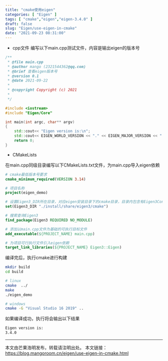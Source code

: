 ```yaml
---
title: "cmake使用eigen"
categories: [ "Eigen" ]
tags: [ "cmake","eigen","eigen-3.4.0" ]
draft: false
slug: "Eigen/use-eigen-in-cmake"
date: "2021-09-23 08:31:00"
---
```


- cpp文件
编写以下main.cpp测试文件，内容是输出eigen的版本号

```cpp 
/**
 * @file main.cpp
 * @author mango (2321544362@qq.com)
 * @brief 查看eigen版本号
 * @version 0.1
 * @date 2021-09-22
 * 
 * @copyright Copyright (c) 2021
 * 
 */

#include <iostream>
#include "Eigen/Core"

int main(int argc, char** argv)
{
    std::cout<< "Eigen version is:\n";
    std::cout<< EIGEN_WORLD_VERSION << "." << EIGEN_MAJOR_VERSION << "." << EIGEN_MINOR_VERSION << std::endl;
    return 0;
}
```

- CMakeLists

在main.cpp同级目录编写以下CMakeLists.txt文件，为main.cpp导入eigen依赖

```cmake 
# cmake最低版本号要求
cmake_minimum_required(VERSION 3.14)

# 项目名称
project(eigen_demo)

# 设置Eigen3_DIR所在目录，对应eigen安装目录下的cmake目录，目录内包含有Eigen3Config.cmake等文件
set(Eigen3_DIR "./install/share/eigen3/cmake")

# 搜索查询Eigen3
find_package(Eigen3 REQUIRED NO_MODULE)

# 添加以main.cpp文件为基础的可执行目标文件
add_executable(${PROJECT_NAME} main.cpp)

# 为项目可行执行文件引入eigen依赖
target_link_libraries(${PROJECT_NAME} Eigen3::Eigen)
```

编译完后，执行cmake进行构建

```bash
mkdir build
cd build 

# linux
cmake  ../
make
./eigen_demo

# windows
cmake -G "Visual Studio 16 2019" ..
```

如果编译成功，执行将会输出以下结果

```bash
Eigen version is:
3.4.0
```
-------

本文由芒果浩明发布，转载请注明出处。
本文链接：https://blog.mangoroom.cn/eigen/use-eigen-in-cmake.html



